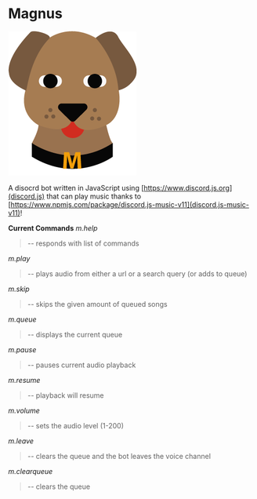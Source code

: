 # Magnus
![Image of Yaktocat](/static/magnus.png)

A disocrd bot written in JavaScript using [https://www.discord.js.org](discord.js) that can play music thanks to [https://www.npmjs.com/package/discord.js-music-v11](discord.js-music-v11)!

**Current Commands**
*m.help*
>  -- responds with list of commands

*m.play*

>  -- plays audio from either a url or a search query (or adds to queue)

*m.skip*

>  -- skips the given amount of queued songs

*m.queue*

>  -- displays the current queue

*m.pause*

>  -- pauses current audio playback

*m.resume*

>  -- playback will resume

*m.volume*

>  -- sets the audio level (1-200)

*m.leave*

>  -- clears the queue and the bot leaves the voice channel

*m.clearqueue*

>  -- clears the queue
